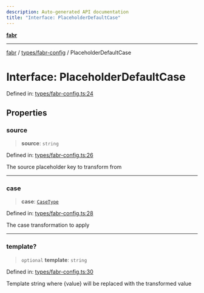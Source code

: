 ```yaml
---
description: Auto-generated API documentation
title: "Interface: PlaceholderDefaultCase"
---
```


[**fabr**](../../../README.md)

***

[fabr](../../../README.md) / [types/fabr-config](../README.md) / PlaceholderDefaultCase

# Interface: PlaceholderDefaultCase

Defined in: [types/fabr-config.ts:24](https://github.com/yashjawale/fabr/blob/main/src/types/fabr-config.ts#L24)

## Properties

### source

> **source**: `string`

Defined in: [types/fabr-config.ts:26](https://github.com/yashjawale/fabr/blob/main/src/types/fabr-config.ts#L26)

The source placeholder key to transform from

***

### case

> **case**: [`CaseType`](../type-aliases/CaseType.md)

Defined in: [types/fabr-config.ts:28](https://github.com/yashjawale/fabr/blob/main/src/types/fabr-config.ts#L28)

The case transformation to apply

***

### template?

> `optional` **template**: `string`

Defined in: [types/fabr-config.ts:30](https://github.com/yashjawale/fabr/blob/main/src/types/fabr-config.ts#L30)

Template string where {value} will be replaced with the transformed value
